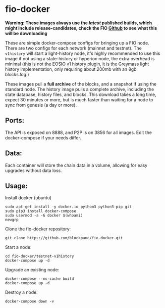 # fio-docker

**Warning: These images always use the _latest_ published builds, which might include release-candidates, 
check the FIO [Github](https://github.com/fioprotocol/fio/releases) to see what this will be downloading**

These are simple docker-compose configs for bringing up a FIO node. There are two configs for each network
(mainnet and testnet). The `v1history` will start a light-history node, it's highly recommended to use this
image if not using a state-history or hyperion node, the extra overhead is minimal (this is not the EOSIO
v1 history plugin, it is the Greymass light history implementation, only requiring about 200mb with an 8gb
blocks.log.)

These images pull a **full archive** of the blocks, and a snapshot if using the standard node. The history image
pulls a complete archive, including the state database, history files, and blocks. This download takes a long
time, expect 30 minutes or more, but is much faster than waiting for a node to sync from genesis (a day or more).

## Ports:

The API is exposed on 8888, and P2P is on 3856 for all images. Edit the docker-compose if your needs differ.

## Data:

Each container will store the chain data in a volume, allowing for easy upgrades without data loss.

## Usage:

Install docker (ubuntu)

```
sudo apt-get install -y docker.io python3 python3-pip git
sudo pip3 install docker-compose
sudo usermod -a -G docker $(whoami)
newgrp
```

Clone the fio-docker repository:

```
git clone https://github.com/blockpane/fio-docker.git
```

Start a node:

```
cd fio-docker/testnet-v1history
docker-compose up -d
```

Upgrade an existing node:

```
docker-compose --no-cache build
docker-compose up -d
```

Destroy a node:

```
docker-compose down -v
```

